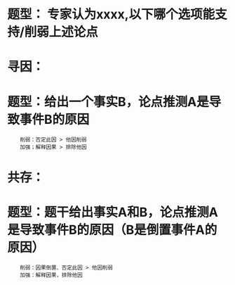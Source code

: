 # 题型： 专家认为xxxx,以下哪个选项能支持/削弱上述论点
#   寻因：
#   题型：给出一个事实B，论点推测A是导致事件B的原因
        削弱：否定此因 > 他因削弱
        加强；解释因果 > 排除他因
#   
#   共存：
#   题型：题干给出事实A和B，论点推测A是导致事件B的原因（B是倒置事件A的原因）
        削弱：因果倒置、否定此因 > 他因削弱
        加强：解释因果，排除他因
#   
#   
#   
#   
#   
#   
#   
#   
#   
#   
#   
#   
#   
#   
#   
#   
#   
#   
#   
#   
#   
#   
#   
#   
